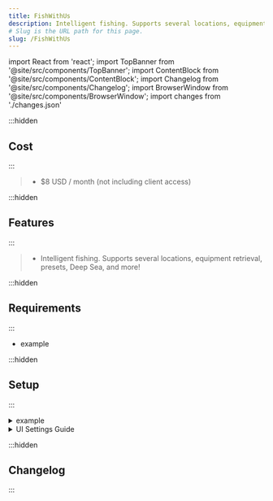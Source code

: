 ```yaml
---
title: FishWithUs
description: Intelligent fishing. Supports several locations, equipment retrieval, presets, Deep Sea, and more!.
# Slug is the URL path for this page.
slug: /FishWithUs
---
```


import React from 'react';
import TopBanner from '@site/src/components/TopBanner';
import ContentBlock from '@site/src/components/ContentBlock';
import Changelog from '@site/src/components/Changelog';
import BrowserWindow from '@site/src/components/BrowserWindow';
import changes from './changes.json'

<TopBanner title="FishWithUs" version="v1.0.6" skill="Fishing">
</TopBanner>

:::hidden

## Cost

:::

<ContentBlock title="Cost">

> - $8 USD / month (not including client access)

</ContentBlock>

:::hidden

## Features

:::

<ContentBlock title="Features">

> - Intelligent fishing. Supports several locations, equipment retrieval, presets, Deep Sea, and more!

</ContentBlock>

:::hidden

## Requirements

:::
<ContentBlock title="Requirements">

- example

</ContentBlock>

:::hidden

## Setup

:::
<ContentBlock title="Setup">

<details>
<summary>example</summary>

- example

</details>

<details>
<summary>UI Settings Guide</summary>

- example

</details>

</ContentBlock>

:::hidden

## Changelog

:::

<Changelog changes={changes}>

</Changelog>
